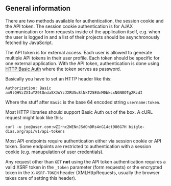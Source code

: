 ## General information

There are two methods available for authentication, the session cookie and the API token. The session cookie authentication is for AJAX communication or form requests inside of the application itself, e.g. when the user is logged in and a list of their projects should be asynchronously fetched by JavaScript.

The API token is for external access. Each user is allowed to generate multiple API tokens in their user profile. Each token should be specific for one external application. With the API token, authentication is done using [HTTP Basic Auth](https://en.wikipedia.org/wiki/Basic_access_authentication#Client_side) where the token serves as password.

Basically you have to set an HTTP header like this:

```
Authorization: Basic am9lQHVzZXIuY29tOndaSXJuYzJXRU5uSlNkT25EUnM0bkcxNGN0OTg2RzdI
```

Where the stuff after `Basic` is the base 64 encoded string `username:token`.


Most HTTP libraries should support Basic Auth out of the box. A cURL request might look like this:

```
curl -u joe@user.com:wZIrnc2WENnJSdOnDRs4nG14ct986G7H biigle-dias.org/api/v1/api-tokens
```

Most API endpoints require authentication either via session cookie or API token. Some endpoints are restricted to authentication with a session cookie (e.g. manupulation of user credentials).

Any request other than `GET` **not** using the API token authentication requires a valid XSRF token in the `_token` parameter (form requests) or the encrypted token in the `X-XSRF-TOKEN` header (XMLHttpRequests, usually the browser takes care of setting this header).
